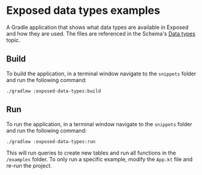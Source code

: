 # Exposed data types examples

A Gradle application that shows what data types are available in Exposed and how they are used.
The files are referenced in the Schema's [Data types](../../topics/Data-Types.topic) topic.

## Build

To build the application, in a terminal window navigate to the `snippets` folder and run the following command:

```shell
./gradlew :exposed-data-types:build
```

## Run

To run the application, in a terminal window navigate to the `snippets` folder and run the following command:

```shell
./gradlew :exposed-data-types:run
```

This will run queries to create new tables and run all functions in the `/examples` folder.
To only run a specific example, modify the `App.kt` file and re-run the project.
